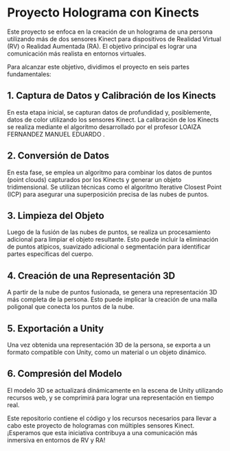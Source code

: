 # Proyecto Holograma con Kinects

Este proyecto se enfoca en la creación de un holograma de una persona utilizando más de dos sensores Kinect para dispositivos de Realidad Virtual (RV) o Realidad Aumentada (RA). El objetivo principal es lograr una comunicación más realista en entornos virtuales.

Para alcanzar este objetivo, dividimos el proyecto en seis partes fundamentales:

## 1. Captura de Datos y Calibración de los Kinects
En esta etapa inicial, se capturan datos de profundidad y, posiblemente, datos de color utilizando los sensores Kinect. La calibración de los Kinects se realiza mediante el algoritmo desarrollado por el profesor LOAIZA FERNANDEZ MANUEL EDUARDO .

## 2. Conversión de Datos
En esta fase, se emplea un algoritmo para combinar los datos de puntos (point clouds) capturados por los Kinects y generar un objeto tridimensional. Se utilizan técnicas como el algoritmo Iterative Closest Point (ICP) para asegurar una superposición precisa de las nubes de puntos.

## 3. Limpieza del Objeto
Luego de la fusión de las nubes de puntos, se realiza un procesamiento adicional para limpiar el objeto resultante. Esto puede incluir la eliminación de puntos atípicos, suavizado adicional o segmentación para identificar partes específicas del cuerpo.

## 4. Creación de una Representación 3D
A partir de la nube de puntos fusionada, se genera una representación 3D más completa de la persona. Esto puede implicar la creación de una malla poligonal que conecta los puntos de la nube.

## 5. Exportación a Unity
Una vez obtenida una representación 3D de la persona, se exporta a un formato compatible con Unity, como un material o un objeto dinámico.

## 6. Compresión del Modelo
El modelo 3D se actualizará dinámicamente en la escena de Unity utilizando recursos web, y se comprimirá para lograr una representación en tiempo real.

Este repositorio contiene el código y los recursos necesarios para llevar a cabo este proyecto de hologramas con múltiples sensores Kinect. ¡Esperamos que esta iniciativa contribuya a una comunicación más inmersiva en entornos de RV y RA!
